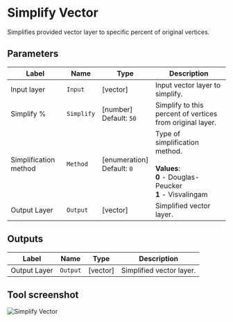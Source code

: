 # Simplify Vector

Simplifies provided vector layer to specific percent of original vertices.

## Parameters

| Label                 | Name       | Type                             | Description                                                                                                   |
| --------------------- | ---------- | -------------------------------- | ------------------------------------------------------------------------------------------------------------- |
| Input layer           | `Input`    | [vector]                         | Input vector layer to simplify.                                                                               |
| Simplify %            | `Simplify` | [number] <br/> Default: `50`     | Simplify to this percent of vertices from original layer.                                                     |
| Simplification method | `Method`   | [enumeration] <br/> Default: `0` | Type of simplification method. <br/><br/> **Values**: <br/> **0** - Douglas-Peucker <br/> **1** - Visvalingam |
| Output Layer          | `Output`   | [vector]                         | Simplified vector layer.                                                                                      |

## Outputs

| Label        | Name     | Type     | Description              |
| ------------ | -------- | -------- | ------------------------ |
| Output Layer | `Output` | [vector] | Simplified vector layer. |

## Tool screenshot

![Simplify Vector](../../images/tool_simplify.png)
	